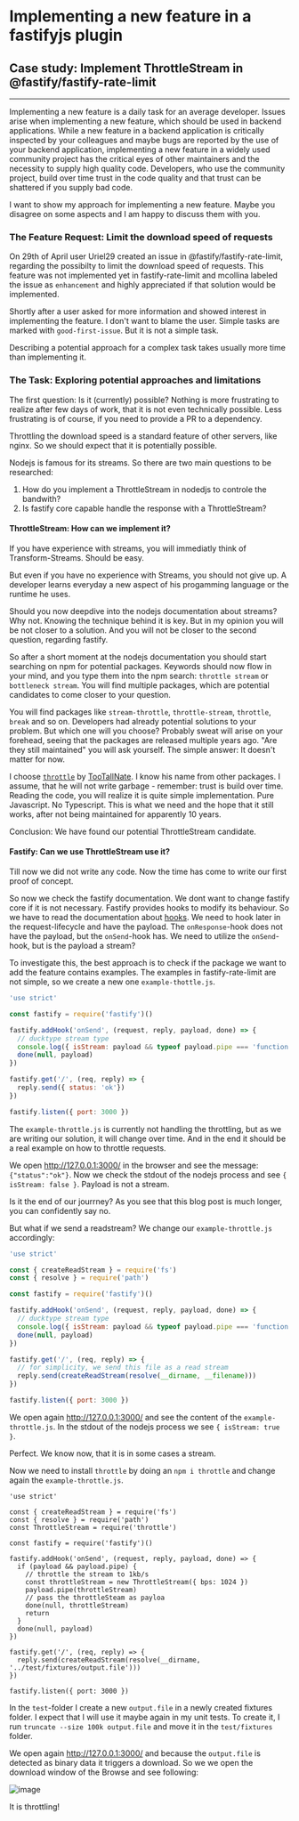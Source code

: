 # Implementing a new feature in a fastifyjs plugin
## Case study: Implement ThrottleStream in @fastify/fastify-rate-limit
--------------------------------------------------------------------------------
Implementing a new feature is a daily task for an average developer. Issues
arise when implementing a new feature, which should be used in backend
applications. While a new feature in a backend application is critically
inspected by your colleagues and maybe bugs are reported by the use of your
backend application, implementing a new feature in a widely used community
project has the critical eyes of other maintainers and the necessity to supply
high quality code. Developers, who use the community project, build over time
trust in the code quality and that trust can be shattered if you supply bad
code.

I want to show my approach for implementing a new feature. Maybe you disagree on
some aspects and I am happy to discuss them with you.

### The Feature Request: Limit the download speed of requests

On 29th of April user Uriel29 created an issue in @fastify/fastify-rate-limit,
regarding the possibilty to limit the download speed of requests. This feature
was not implemented yet in fastify-rate-limit and mcollina labeled the issue as
`enhancement` and highly appreciated if that solution would be implemented.

Shortly after a user asked for more information and showed interest in
implementing the feature. I don't want to blame the user. Simple tasks are
marked with `good-first-issue`. But it is not a simple task.

Describing a potential approach for a complex task takes usually more time than
implementing it. 

### The Task: Exploring potential approaches and limitations

The first question: Is it (currently) possible? Nothing is more
frustrating to realize after few days of work, that it is not even technically
possible. Less frustrating is of course, if you need to provide a PR to a
dependency. 

Throttling the download speed is a standard feature of other servers, like
nginx. So we should expect that it is potentially possible. 

Nodejs is famous for its streams. So there are two main questions to be
researched: 

1. How do you implement a ThrottleStream in nodedjs to controle the bandwith?
2. Is fastify core capable handle the response with a ThrottleStream?

#### ThrottleStream: How can we implement it?

If you have experience with streams, you will immediatly think of 
Transform-Streams. Should be easy.

But even if you have no experience with Streams, you should not give up.
A developer learns everyday a new aspect of his progamming language or the
runtime he uses.

Should you now deepdive into the nodejs documentation about streams?
Why not. Knowing the technique behind it is key. But in my opinion you will be
not closer to a solution. And you will not be closer to the second question,
regarding fastify.

So after a short moment at the nodejs documentation you should start searching
on npm for potential packages. Keywords should now flow in your mind, and you 
type them into the npm search: `throttle stream` or `bottleneck stream`. You will
find multiple packages, which are potential candidates to come closer to your
question.

You will find packages like `stream-throttle`, `throttle-stream`, `throttle`,
`break` and so on. Developers had already potential solutions to your problem.
But which one will you choose?
Probably sweat will arise on your forehead, seeing that the packages are released
multiple years ago. "Are they still maintained" you will ask yourself. 
The simple answer: It doesn't matter for now. 

I choose [`throttle`](https://www.npmjs.com/package/throttle?activeTab=dependencies) by [TooTallNate](https://github.com/TooTallNate). I know his name from other packages. I assume,
that he will not write garbage - remember: trust is build over time. 
Reading the code, you will realize it is quite simple implementation. Pure
Javascript. No Typescript. This is what we need and the hope that it still works,
after not being maintained for apparently 10 years.

Conclusion: We have found our potential ThrottleStream candidate.

#### Fastify: Can we use ThrottleStream use it?

Till now we did not write any code. Now the time has come to write our first proof
of concept. 

So now we check the fastify documentation. We dont want to change fastify
core if it is not necessary. Fastify provides hooks to modify its behaviour. So 
we have to read the documentation about [hooks](https://fastify.dev/docs/latest/Reference/Hooks/).
We need to hook later in the request-lifecycle and have the payload. 
The `onResponse`-hook does not have the payload, but the `onSend`-hook has.
We need to utilize the `onSend`-hook, but is the payload a stream?

To investigate this, the best approach is to check if the package we want to add
the feature contains examples. The examples in fastify-rate-limit are not simple,
so we create a new one `example-thottle.js`.

```js
'use strict'

const fastify = require('fastify')()

fastify.addHook('onSend', (request, reply, payload, done) => {
  // ducktype stream type
  console.log({ isStream: payload && typeof payload.pipe === 'function' })
  done(null, payload)
})

fastify.get('/', (req, reply) => {
  reply.send({ status: 'ok'})
})

fastify.listen({ port: 3000 })
```

The `example-throttle.js` is currently not handling the throttling, but as we
are writing our solution, it will change over time. And in the end it should
be a real example on how to throttle requests. 

We open http://127.0.0.1:3000/ in the browser and see the message:
`{"status":"ok"}`. Now we check the stdout of the nodejs process and see
`{ isStream: false }`. Payload is not a stream. 

Is it the end of our jourrney? As you see that this blog post is much longer,
you can confidently say no.

But what if we send a readstream? We change our `example-throttle.js` accordingly:

```js
'use strict'

const { createReadStream } = require('fs')
const { resolve } = require('path')

const fastify = require('fastify')()

fastify.addHook('onSend', (request, reply, payload, done) => {
  // ducktype stream type
  console.log({ isStream: payload && typeof payload.pipe === 'function' })
  done(null, payload)
})

fastify.get('/', (req, reply) => {
  // for simplicity, we send this file as a read stream
  reply.send(createReadStream(resolve(__dirname, __filename)))
})

fastify.listen({ port: 3000 })
```

We open again http://127.0.0.1:3000/ and see the content of the `example-throttle.js`. 
In the stdout of the nodejs process we see `{ isStream: true }`.

Perfect. We know now, that it is in some cases a stream. 

Now we need to install `throttle` by doing an `npm i throttle` and change again the 
`example-throttle.js`. 

```
'use strict'

const { createReadStream } = require('fs')
const { resolve } = require('path')
const ThrottleStream = require('throttle')

const fastify = require('fastify')()

fastify.addHook('onSend', (request, reply, payload, done) => {
  if (payload && payload.pipe) {
    // throttle the stream to 1kb/s
    const throttleStream = new ThrottleStream({ bps: 1024 })
    payload.pipe(throttleStream)
    // pass the throttleSteam as payloa
    done(null, throttleStream)
    return
  }
  done(null, payload)
})

fastify.get('/', (req, reply) => {
  reply.send(createReadStream(resolve(__dirname, '../test/fixtures/output.file')))
})

fastify.listen({ port: 3000 })
```

In the `test`-folder I create a new `output.file` in a newly created fixtures folder.
I expect that I will use it maybe again in my unit tests. To create it, I run
`truncate --size 100k output.file` and move it in the `test/fixtures` folder. 

We open again http://127.0.0.1:3000/ and because the `output.file` is detected as binary
data it triggers a download. So we we open the download window of the Browse and see following:

![image](https://github.com/Uzlopak/blog/assets/5059100/0345daa9-e5a0-4e29-a489-207f9968069d)

It is throttling! 


